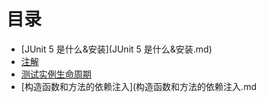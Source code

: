 # 目录

* [JUnit 5 是什么&安装](JUnit 5 是什么&安装.md)
* [注解](注解.md)
* [测试实例生命周期](测试实例生命周期.md)
* [构造函数和方法的依赖注入](构造函数和方法的依赖注入.md
